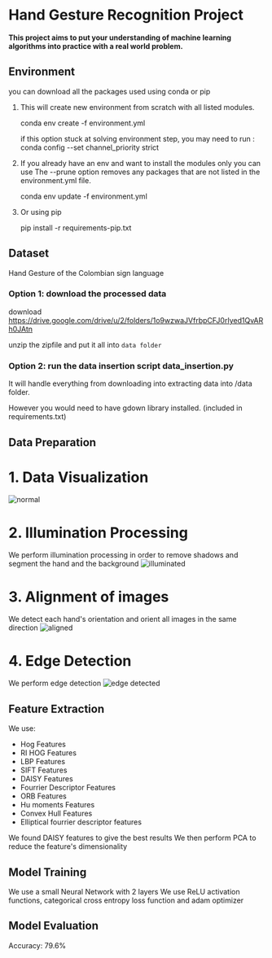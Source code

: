 # Hand Gesture Recognition Project

**This project aims to put your understanding of machine learning algorithms into practice
with a real world problem.**
## Environment

you can download all the packages used using conda or pip
1. This will create new environment from scratch with all listed modules.

    conda env create -f environment.yml

    if this option stuck at solving environment step, you may need to run : conda config --set channel_priority strict

2. If you already have an env and want to install the modules only you can use
The --prune option removes any packages that are not listed in the environment.yml file.

    conda env update -f environment.yml

3. Or using pip
    
    pip install -r requirements-pip.txt


## Dataset
Hand Gesture of the Colombian sign language

### Option 1: download the processed data

download https://drive.google.com/drive/u/2/folders/1o9wzwaJVfrbpCFJ0rIyed1QvARh0JAtn

unzip the zipfile and put it all into `data folder`

### Option 2: run the data insertion script data_insertion.py

It will handle everything from downloading into extracting data into /data folder.

However you would need to have gdown library installed. (included in requirements.txt)

## Data Preparation
# 1. Data Visualization
![normal](https://github.com/Nader-Youhanna/Hand-Gesture-Recognition/assets/62957935/0ef6f494-339e-41f5-b854-927f9a6ac47e)

# 2. Illumination Processing
We perform illumination processing in order to remove shadows and segment the hand and the background
![illuminated](https://github.com/Nader-Youhanna/Hand-Gesture-Recognition/assets/62957935/f72eb6c3-3b28-4771-83fd-875dc95bd12c)

# 3. Alignment of images
We detect each hand's orientation and orient all images in the same direction
![aligned](https://github.com/Nader-Youhanna/Hand-Gesture-Recognition/assets/62957935/7a58bced-099d-4d7b-97ea-34f7e0187e24)

# 4. Edge Detection
We perform edge detection
![edge detected](https://github.com/Nader-Youhanna/Hand-Gesture-Recognition/assets/62957935/f6708371-03e4-4769-ae5a-c76428d32049)

## Feature Extraction
We use:
- Hog Features
- RI HOG Features
- LBP Features
- SIFT Features
- DAISY Features
- Fourrier Descriptor Features
- ORB Features
- Hu moments Features
- Convex Hull Features
- Elliptical fourrier descriptor features

We found DAISY features to give the best results
We then perform PCA to reduce the feature's dimensionality

## Model Training
We use a small Neural Network with 2 layers
We use ReLU activation functions, categorical cross entropy loss function and adam optimizer

## Model Evaluation
Accuracy: 79.6%
